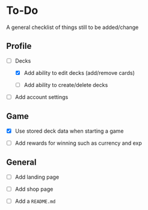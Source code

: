 # To-Do

A general checklist of things still to be added/change

## Profile

- [ ] Decks

  - [x] Add ability to edit decks (add/remove cards)

  - [ ] Add ability to create/delete decks

- [ ] Add account settings

## Game

- [x] Use stored deck data when starting a game

- [ ] Add rewards for winning such as currency and exp

## General

- [ ] Add landing page

- [ ] Add shop page

- [ ] Add a `README.md`

